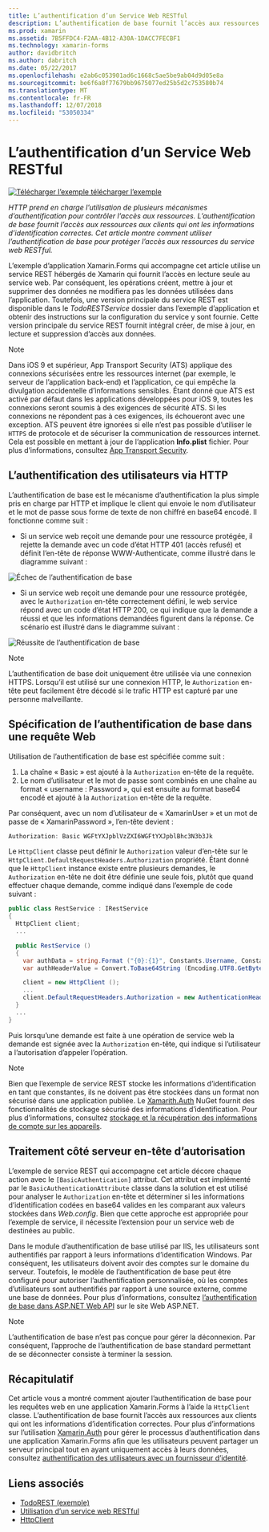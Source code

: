 ```yaml
---
title: L’authentification d’un Service Web RESTful
description: L’authentification de base fournit l’accès aux ressources aux clients qui ont les informations d’identification correctes. Cet article explique comment utiliser l’authentification de base pour protéger l’accès aux ressources du service web RESTful.
ms.prod: xamarin
ms.assetid: 7B5FFDC4-F2AA-4B12-A30A-1DACC7FECBF1
ms.technology: xamarin-forms
author: davidbritch
ms.author: dabritch
ms.date: 05/22/2017
ms.openlocfilehash: e2ab6c053901ad6c1668c5ae5be9ab04d9d05e8a
ms.sourcegitcommit: be6f6a8f77679bb9675077ed25b5d2c753580b74
ms.translationtype: MT
ms.contentlocale: fr-FR
ms.lasthandoff: 12/07/2018
ms.locfileid: "53050334"
---
```

# <a name="authenticating-a-restful-web-service"></a>L’authentification d’un Service Web RESTful

[![Télécharger l’exemple](~/media/shared/download.png) télécharger l’exemple](https://developer.xamarin.com/samples/xamarin-forms/WebServices/TodoREST/)

_HTTP prend en charge l’utilisation de plusieurs mécanismes d’authentification pour contrôler l’accès aux ressources. L’authentification de base fournit l’accès aux ressources aux clients qui ont les informations d’identification correctes. Cet article montre comment utiliser l’authentification de base pour protéger l’accès aux ressources du service web RESTful._

L’exemple d’application Xamarin.Forms qui accompagne cet article utilise un service REST hébergés de Xamarin qui fournit l’accès en lecture seule au service web. Par conséquent, les opérations créent, mettre à jour et supprimer des données ne modifiera pas les données utilisées dans l’application. Toutefois, une version principale du service REST est disponible dans le *TodoRESTService* dossier dans l’exemple d’application et obtenir des instructions sur la configuration du service y sont fournie. Cette version principale du service REST fournit intégral créer, de mise à jour, en lecture et suppression d’accès aux données.

> [!NOTE]
> Dans iOS 9 et supérieur, App Transport Security (ATS) applique des connexions sécurisées entre les ressources internet (par exemple, le serveur de l’application back-end) et l’application, ce qui empêche la divulgation accidentelle d’informations sensibles. Étant donné que ATS est activé par défaut dans les applications développées pour iOS 9, toutes les connexions seront soumis à des exigences de sécurité ATS. Si les connexions ne répondent pas à ces exigences, ils échoueront avec une exception.
> ATS peuvent être ignorées si elle n’est pas possible d’utiliser le `HTTPS` de protocole et de sécuriser la communication de ressources internet. Cela est possible en mettant à jour de l’application **Info.plist** fichier. Pour plus d’informations, consultez [App Transport Security](~/ios/app-fundamentals/ats.md).

## <a name="authenticating-users-over-http"></a>L’authentification des utilisateurs via HTTP

L’authentification de base est le mécanisme d’authentification la plus simple pris en charge par HTTP et implique le client qui envoie le nom d’utilisateur et le mot de passe sous forme de texte de non chiffré en base64 encodé. Il fonctionne comme suit :

- Si un service web reçoit une demande pour une ressource protégée, il rejette la demande avec un code d’état HTTP 401 (accès refusé) et définit l’en-tête de réponse WWW-Authenticate, comme illustré dans le diagramme suivant :

![](rest-images/basic-authentication-fail.png "Échec de l’authentification de base")

- Si un service web reçoit une demande pour une ressource protégée, avec le `Authorization` en-tête correctement défini, le web service répond avec un code d’état HTTP 200, ce qui indique que la demande a réussi et que les informations demandées figurent dans la réponse. Ce scénario est illustré dans le diagramme suivant :

![](rest-images/basic-authentication-success.png "Réussite de l’authentification de base")

> [!NOTE]
> L’authentification de base doit uniquement être utilisée via une connexion HTTPS. Lorsqu’il est utilisé sur une connexion HTTP, le <code>Authorization</code> en-tête peut facilement être décodé si le trafic HTTP est capturé par une personne malveillante.

## <a name="specifying-basic-authentication-in-a-web-request"></a>Spécification de l’authentification de base dans une requête Web

Utilisation de l’authentification de base est spécifiée comme suit :

1. La chaîne « Basic » est ajouté à la `Authorization` en-tête de la requête.
1. Le nom d’utilisateur et le mot de passe sont combinés en une chaîne au format « username : Password », qui est ensuite au format base64 encodé et ajouté à la `Authorization` en-tête de la requête.

Par conséquent, avec un nom d’utilisateur de « XamarinUser » et un mot de passe de « XamarinPassword », l’en-tête devient :

```csharp
Authorization: Basic WGFtYXJpblVzZXI6WGFtYXJpblBhc3N3b3Jk
```

Le `HttpClient` classe peut définir le `Authorization` valeur d’en-tête sur le `HttpClient.DefaultRequestHeaders.Authorization` propriété. Étant donné que le `HttpClient` instance existe entre plusieurs demandes, le `Authorization` en-tête ne doit être définie une seule fois, plutôt que quand effectuer chaque demande, comme indiqué dans l’exemple de code suivant :

```csharp
public class RestService : IRestService
{
  HttpClient client;
  ...

  public RestService ()
  {
    var authData = string.Format ("{0}:{1}", Constants.Username, Constants.Password);
    var authHeaderValue = Convert.ToBase64String (Encoding.UTF8.GetBytes (authData));

    client = new HttpClient ();
    ...
    client.DefaultRequestHeaders.Authorization = new AuthenticationHeaderValue ("Basic", authHeaderValue);
  }
  ...
}
```

Puis lorsqu’une demande est faite à une opération de service web la demande est signée avec la `Authorization` en-tête, qui indique si l’utilisateur a l’autorisation d’appeler l’opération.

> [!NOTE]
> Bien que l’exemple de service REST stocke les informations d’identification en tant que constantes, ils ne doivent pas être stockées dans un format non sécurisé dans une application publiée. Le [Xamarith.Auth](https://www.nuget.org/packages/Xamarin.Auth/) NuGet fournit des fonctionnalités de stockage sécurisé des informations d’identification. Pour plus d’informations, consultez [stockage et la récupération des informations de compte sur les appareils](~/xamarin-forms/data-cloud/authentication/oauth.md).


## <a name="processing-the-authorization-header-server-side"></a>Traitement côté serveur en-tête d’autorisation

L’exemple de service REST qui accompagne cet article décore chaque action avec le `[BasicAuthentication]` attribut. Cet attribut est implémenté par le `BasicAuthenticationAttribute` classe dans la solution et est utilisé pour analyser le `Authorization` en-tête et déterminer si les informations d’identification codées en base64 valides en les comparant aux valeurs stockées dans *Web.config*. Bien que cette approche est appropriée pour l’exemple de service, il nécessite l’extension pour un service web de destinées au public.

Dans le module d’authentification de base utilisé par IIS, les utilisateurs sont authentifiés par rapport à leurs informations d’identification Windows. Par conséquent, les utilisateurs doivent avoir des comptes sur le domaine du serveur. Toutefois, le modèle de l’authentification de base peut être configuré pour autoriser l’authentification personnalisée, où les comptes d’utilisateurs sont authentifiés par rapport à une source externe, comme une base de données. Pour plus d’informations, consultez [l’authentification de base dans ASP.NET Web API](http://www.asp.net/web-api/overview/security/basic-authentication) sur le site Web ASP.NET.

> [!NOTE]
> L’authentification de base n’est pas conçue pour gérer la déconnexion. Par conséquent, l’approche de l’authentification de base standard permettant de se déconnecter consiste à terminer la session.

## <a name="summary"></a>Récapitulatif

Cet article vous a montré comment ajouter l’authentification de base pour les requêtes web en une application Xamarin.Forms à l’aide la `HttpClient` classe. L’authentification de base fournit l’accès aux ressources aux clients qui ont les informations d’identification correctes. Pour plus d’informations sur l’utilisation [Xamarin.Auth](https://www.nuget.org/packages/Xamarin.Auth/) pour gérer le processus d’authentification dans une application Xamarin.Forms afin que les utilisateurs peuvent partager un serveur principal tout en ayant uniquement accès à leurs données, consultez [authentification des utilisateurs avec un fournisseur d’identité](~/xamarin-forms/data-cloud/authentication/oauth.md).


## <a name="related-links"></a>Liens associés

- [TodoREST (exemple)](https://developer.xamarin.com/samples/xamarin-forms/WebServices/TodoREST/)
- [Utilisation d’un service web RESTful](~/xamarin-forms/data-cloud/consuming/rest.md)
- [HttpClient](https://msdn.microsoft.com/library/system.net.http.httpclient(v=vs.110).aspx)
